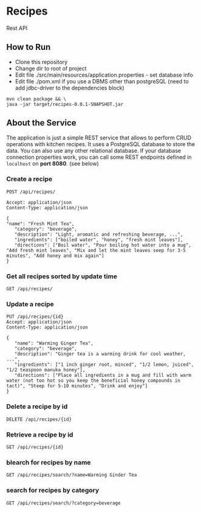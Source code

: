 # Recipes
Rest API

## How to Run 

* Clone this repository
* Change dir to root of project
* Edit file ./src/main/resources/application.properties - set database info
* Edit file ./pom.xml if you use a DBMS other than postgreSQL (need to add jdbc-driver to the dependencies block)

```
mvn clean package && \
java -jar target/recipes-0.0.1-SNAPSHOT.jar
```

## About the Service

The application is just a simple REST service that allows to perform CRUD operations with kitchen recipes. It uses a PostgreSQL database to store the data. You can also use any other relational database. If your database connection properties work, you can call some REST endpoints defined in ```localhost``` on **port 8080**. (see below)


### Create a recipe

```
POST /api/recipes/

Accept: application/json
Content-Type: application/json

{
"name": "Fresh Mint Tea",
   "category": "beverage",
   "description": "Light, aromatic and refreshing beverage, ...",
   "ingredients": ["boiled water", "honey", "fresh mint leaves"],
   "directions": ["Boil water", "Pour boiling hot water into a mug", "Add fresh mint leaves", "Mix and let the mint leaves seep for 3-5 minutes", "Add honey and mix again"]
}
```

### Get all recipes sorted by update time

```
GET /api/recipes/
```

### Update a recipe

```
PUT /api/recipes/{id}
Accept: application/json
Content-Type: application/json

{
   "name": "Warming Ginger Tea",
   "category": "beverage",
   "description": "Ginger tea is a warming drink for cool weather, ...",
   "ingredients": ["1 inch ginger root, minced", "1/2 lemon, juiced", "1/2 teaspoon manuka honey"],
   "directions": ["Place all ingredients in a mug and fill with warm water (not too hot so you keep the beneficial honey compounds in tact)", "Steep for 5-10 minutes", "Drink and enjoy"]
}
```

### Delete a recipe by id

```
DELETE /api/recipes/{id}
```

### Retrieve a recipe by id

```
GET /api/recipes/{id}
```

### Ыearch for recipes by name

```
GET /api/recipes/search/?name=Warming Ginder Tea
```

### search for recipes by category

```
GET /api/recipes/search/?category=beverage
```

